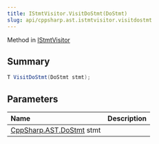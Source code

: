 ```yaml
---
title: IStmtVisitor.VisitDoStmt(DoStmt)
slug: api/cppsharp.ast.istmtvisitor.visitdostmt
---
```

Method in [IStmtVisitor](/api/cppsharp/ast/istmtvisitor)

## Summary



```csharp
T VisitDoStmt(DoStmt stmt);
```

## Parameters

|Name|Description|
|:---|:---|
|[CppSharp.AST.DoStmt](/api/cppsharp/ast/dostmt) stmt||

